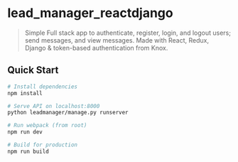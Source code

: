 # lead_manager_reactdjango

>  Simple Full stack app to authenticate, register, login, and logout users; send messages, and view messages. Made with React, Redux, Django & token-based authentication from Knox.


## Quick Start

```bash
# Install dependencies
npm install

# Serve API on localhost:8000
python leadmanager/manage.py runserver

# Run webpack (from root)
npm run dev

# Build for production
npm run build

```
